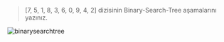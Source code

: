 > [7, 5, 1, 8, 3, 6, 0, 9, 4, 2] dizisinin Binary-Search-Tree aşamalarını yazınız.

![binarysearchtree](https://user-images.githubusercontent.com/88919177/142423427-3b815c87-cf1b-4bd0-bd7c-efc6c09a3e4e.png)
